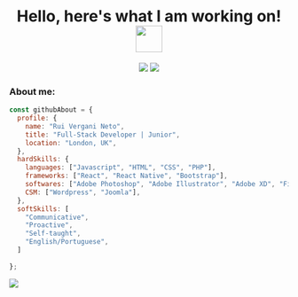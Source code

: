 <h1 align="center">
  Hello, here's what I am working on!
  <a href="#"><img src="https://media.giphy.com/media/CXzRJA18RJAtmpPNBC/giphy.gif" width="48"></a>
</h1>

<p align="center">   
  <a href="mailto:ruiverganineto@gmail.com" target="_blank"><img src="https://img.shields.io/badge/Gmail-D14836?style=for-the-badge&logo=gmail&logoColor=white"></a>
  <a href="https://www.linkedin.com/in/ruivergani" target="_blank"><img src="https://img.shields.io/badge/LinkedIn-0077B5?style=for-the-badge&logo=linkedin&logoColor=white"></a> 
</p>



### About me:

```javascript
const githubAbout = {
  profile: {
    name: "Rui Vergani Neto",
    title: "Full-Stack Developer | Junior",
    location: "London, UK",
  },
  hardSkills: {
    languages: ["Javascript", "HTML", "CSS", "PHP"],
    frameworks: ["React", "React Native", "Bootstrap"],
    softwares: ["Adobe Photoshop", "Adobe Illustrator", "Adobe XD", "Figma"],
    CSM: ["Wordpress", "Joomla"],
  },
  softSkills: [
    "Communicative",
    "Proactive",
    "Self-taught",
    "English/Portuguese",
  ]
  
};
```

<div align="center">
  <div style="display: flex; align-items: flex-start;">
    <img src="https://github-readme-stats.vercel.app/api/top-langs/?username=ruivergani&langs_count=8&theme=light&layout=compact"></img>
  </div>
</div>
